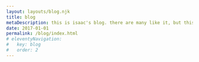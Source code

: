 ```yaml
---
layout: layouts/blog.njk
title: blog
metaDescription: this is isaac's blog. there are many like it, but this one is his.
date: 2017-01-01
permalink: /blog/index.html
# eleventyNavigation:
#   key: blog
#   order: 2
---
```

